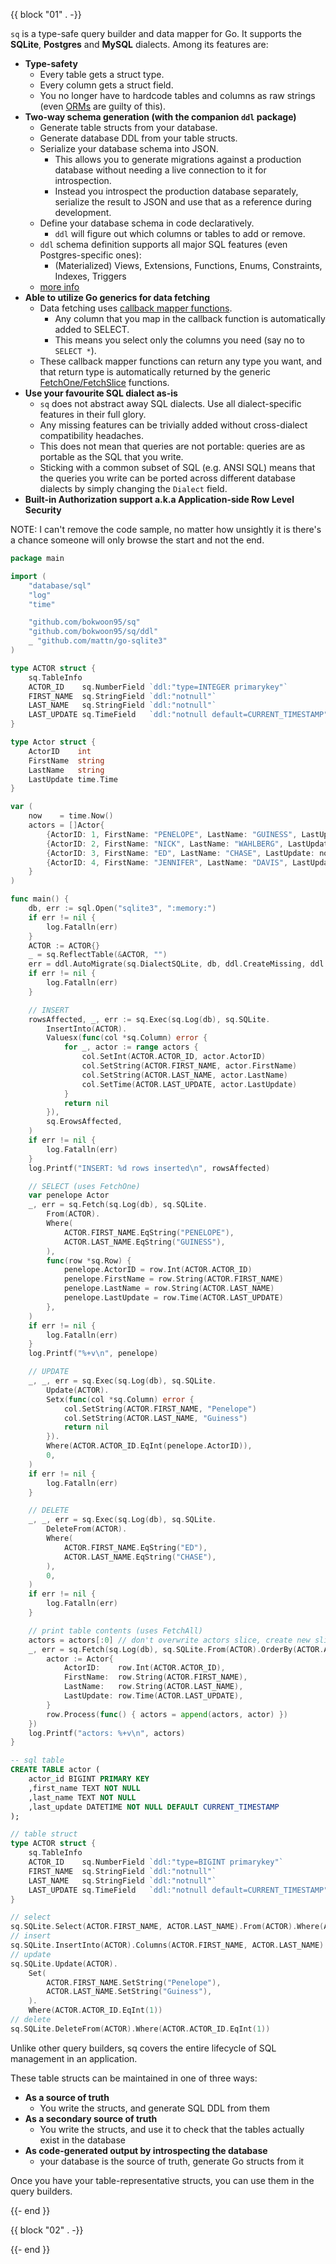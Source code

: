 {{ block "01" . -}}

`sq` is a type-safe query builder and data mapper for Go. It supports the **SQLite**, **Postgres** and **MySQL** dialects. Among its features are:

- **Type-safety**
    - Every table gets a struct type.
    - Every column gets a struct field.
    - You no longer have to hardcode tables and columns as raw strings (even [ORMs](https://gorm.io/docs/query.html#Conditions) are guilty of this).
- **Two-way schema generation (with the companion `ddl` package)**
    - Generate table structs from your database.
    - Generate database DDL from your table structs.
    - Serialize your database schema into JSON.
        - This allows you to generate migrations against a production database without needing a live connection to it for introspection.
        - Instead you introspect the production database separately, serialize the result to JSON and use that as a reference during development.
    - Define your database schema in code declaratively.
        - `ddl` will figure out which columns or tables to add or remove.
    - `ddl` schema definition supports all major SQL features (even Postgres-specific ones):
        - (Materialized) Views, Extensions, Functions, Enums, Constraints, Indexes, Triggers
    - [more info](#)
- **Able to utilize Go generics for data fetching**
    - Data fetching uses [callback mapper functions](#).
        - Any column that you map in the callback function is automatically added to SELECT.
        - This means you select only the columns you need (say no to `SELECT *`).
    - These callback mapper functions can return any type you want, and that return type is automatically returned by the generic [FetchOne/FetchSlice](#) functions.
- **Use your favourite SQL dialect as-is**
    - `sq` does not abstract away SQL dialects. Use all dialect-specific features in their full glory.
    - Any missing features can be trivially added without cross-dialect compatibility headaches.
    - This does not mean that queries are not portable: queries are as portable as the SQL that you write.
    - Sticking with a common subset of SQL (e.g. ANSI SQL) means that the queries you write can be ported across different database dialects by simply changing the `Dialect` field.
- **Built-in Authorization support a.k.a Application-side Row Level Security**

NOTE: I can't remove the code sample, no matter how unsightly it is there's a chance someone will only browse the start and not the end.

```go
package main

import (
    "database/sql"
    "log"
    "time"

    "github.com/bokwoon95/sq"
    "github.com/bokwoon95/sq/ddl"
    _ "github.com/mattn/go-sqlite3"
)

type ACTOR struct {
    sq.TableInfo
    ACTOR_ID    sq.NumberField `ddl:"type=INTEGER primarykey"`
    FIRST_NAME  sq.StringField `ddl:"notnull"`
    LAST_NAME   sq.StringField `ddl:"notnull"`
    LAST_UPDATE sq.TimeField   `ddl:"notnull default=CURRENT_TIMESTAMP"`
}

type Actor struct {
    ActorID    int
    FirstName  string
    LastName   string
    LastUpdate time.Time
}

var (
    now    = time.Now()
    actors = []Actor{
        {ActorID: 1, FirstName: "PENELOPE", LastName: "GUINESS", LastUpdate: now},
        {ActorID: 2, FirstName: "NICK", LastName: "WAHLBERG", LastUpdate: now},
        {ActorID: 3, FirstName: "ED", LastName: "CHASE", LastUpdate: now},
        {ActorID: 4, FirstName: "JENNIFER", LastName: "DAVIS", LastUpdate: now},
    }
)

func main() {
    db, err := sql.Open("sqlite3", ":memory:")
    if err != nil {
        log.Fatalln(err)
    }
    ACTOR := ACTOR{}
    _ = sq.ReflectTable(&ACTOR, "")
    err = ddl.AutoMigrate(sq.DialectSQLite, db, ddl.CreateMissing, ddl.WithTables(ACTOR))
    if err != nil {
        log.Fatalln(err)
    }

    // INSERT
    rowsAffected, _, err := sq.Exec(sq.Log(db), sq.SQLite.
        InsertInto(ACTOR).
        Valuesx(func(col *sq.Column) error {
            for _, actor := range actors {
                col.SetInt(ACTOR.ACTOR_ID, actor.ActorID)
                col.SetString(ACTOR.FIRST_NAME, actor.FirstName)
                col.SetString(ACTOR.LAST_NAME, actor.LastName)
                col.SetTime(ACTOR.LAST_UPDATE, actor.LastUpdate)
            }
            return nil
        }),
        sq.ErowsAffected,
    )
    if err != nil {
        log.Fatalln(err)
    }
    log.Printf("INSERT: %d rows inserted\n", rowsAffected)

    // SELECT (uses FetchOne)
    var penelope Actor
    _, err = sq.Fetch(sq.Log(db), sq.SQLite.
        From(ACTOR).
        Where(
            ACTOR.FIRST_NAME.EqString("PENELOPE"),
            ACTOR.LAST_NAME.EqString("GUINESS"),
        ),
        func(row *sq.Row) {
            penelope.ActorID = row.Int(ACTOR.ACTOR_ID)
            penelope.FirstName = row.String(ACTOR.FIRST_NAME)
            penelope.LastName = row.String(ACTOR.LAST_NAME)
            penelope.LastUpdate = row.Time(ACTOR.LAST_UPDATE)
        },
    )
    if err != nil {
        log.Fatalln(err)
    }
    log.Printf("%+v\n", penelope)

    // UPDATE
    _, _, err = sq.Exec(sq.Log(db), sq.SQLite.
        Update(ACTOR).
        Setx(func(col *sq.Column) error {
            col.SetString(ACTOR.FIRST_NAME, "Penelope")
            col.SetString(ACTOR.LAST_NAME, "Guiness")
            return nil
        }).
        Where(ACTOR.ACTOR_ID.EqInt(penelope.ActorID)),
        0,
    )
    if err != nil {
        log.Fatalln(err)
    }

    // DELETE
    _, _, err = sq.Exec(sq.Log(db), sq.SQLite.
        DeleteFrom(ACTOR).
        Where(
            ACTOR.FIRST_NAME.EqString("ED"),
            ACTOR.LAST_NAME.EqString("CHASE"),
        ),
        0,
    )
    if err != nil {
        log.Fatalln(err)
    }

    // print table contents (uses FetchAll)
    actors = actors[:0] // don't overwrite actors slice, create new slice. so that people can tinker with the code and print it side-by-side
    _, err = sq.Fetch(sq.Log(db), sq.SQLite.From(ACTOR).OrderBy(ACTOR.ACTOR_ID), func(row *sq.Row) {
        actor := Actor{
            ActorID:    row.Int(ACTOR.ACTOR_ID),
            FirstName:  row.String(ACTOR.FIRST_NAME),
            LastName:   row.String(ACTOR.LAST_NAME),
            LastUpdate: row.Time(ACTOR.LAST_UPDATE),
        }
        row.Process(func() { actors = append(actors, actor) })
    })
    log.Printf("actors: %+v\n", actors)
}
```

```sql
-- sql table
CREATE TABLE actor (
    actor_id BIGINT PRIMARY KEY
    ,first_name TEXT NOT NULL
    ,last_name TEXT NOT NULL
    ,last_update DATETIME NOT NULL DEFAULT CURRENT_TIMESTAMP
);
```

```go
// table struct
type ACTOR struct {
    sq.TableInfo
    ACTOR_ID    sq.NumberField `ddl:"type=BIGINT primarykey"`
    FIRST_NAME  sq.StringField `ddl:"notnull"`
    LAST_NAME   sq.StringField `ddl:"notnull"`
    LAST_UPDATE sq.TimeField   `ddl:"notnull default=CURRENT_TIMESTAMP"`
}

// select
sq.SQLite.Select(ACTOR.FIRST_NAME, ACTOR.LAST_NAME).From(ACTOR).Where(ACTOR.ACTOR_ID.EqInt(1))
// insert
sq.SQLite.InsertInto(ACTOR).Columns(ACTOR.FIRST_NAME, ACTOR.LAST_NAME).Values("PENELOPE", "GUINESS")
// update
sq.SQLite.Update(ACTOR).
    Set(
        ACTOR.FIRST_NAME.SetString("Penelope"),
        ACTOR.LAST_NAME.SetString("Guiness"),
    ).
    Where(ACTOR.ACTOR_ID.EqInt(1))
// delete
sq.SQLite.DeleteFrom(ACTOR).Where(ACTOR.ACTOR_ID.EqInt(1))
```

Unlike other query builders, sq covers the entire lifecycle of SQL management in an application.

These table structs can be maintained in one of three ways:

- **As a source of truth**
    - You write the structs, and generate SQL DDL from them
- **As a secondary source of truth**
    - You write the structs, and use it to check that the tables actually exist in the database
- **As code-generated output by introspecting the database**
    - your database is the source of truth, generate Go structs from it

Once you have your table-representative structs, you can use them in the query builders.

{{- end }}

{{ block "02" . -}}

{{- end }}
